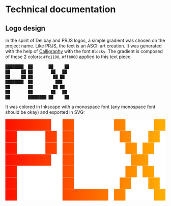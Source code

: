 # Technical documentation


## Logo design

In the spirit of Delibay and PRJS logos, a simple gradient was chosen on the project name. Like PRJS, the text is an ASCII art creation. It was generated with the help of [Calligraphy](https://calligraphy.geopjr.dev/) with the font `Blocky`. The gradient is composed of these 2 colors: `#fc1100`, `#ffb000` applied to this text piece.

```
████████  ██       ██     ██ 
██     ██ ██        ██   ██  
██     ██ ██         ██ ██   
████████  ██          ███    
██        ██         ██ ██   
██        ██        ██   ██  
██        ████████ ██     ██ 
```

It was colored in Inkscape with a monospace font (any monospace font should be okay) and exported in SVG:

![logo of PLX](../../static/logo.svg)
